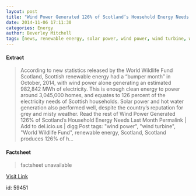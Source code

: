 ```yaml
---
layout: post
title: "Wind Power Generated 126% of Scotland’s Household Energy Needs Last Month"
date: 2014-11-06 17:11:30
categories: Energy
author: Beverley Mitchell
tags: [news, renewable energy, solar power, wind power, wind turbine, world wildlife fund, scotland, scotland produces 126% of household energy needs with wind power, solar hot water, wwf]
---
```



#### Extract
>According to new statistics released by the World Wildlife Fund Scotland, Scottish renewable energy had a &#8220;bumper month&#8221; in October, 2014, with wind power alone generating an estimated 982,842 MWh of electricity. This is enough clean energy to power around 3,045,000 homes, and equates to 126 percent of the electricity needs of Scottish households. Solar power and hot water generation also performed well, despite the country&#8217;s reputation for grey and misty weather. Read the rest of Wind Power Generated 126% of Scotland&#8217;s Household Energy Needs Last Month Permalink | Add to del.icio.us | digg Post tags: "wind power", "wind turbine", "World Wildlife Fund", renewable energy, Scotland, Scotland produces 126% of h...

#### Factsheet
>factsheet unavailable

[Visit Link](http://inhabitat.com/wind-power-generated-126-of-scotlands-household-energy-needs-last-month/)

id:   59451


